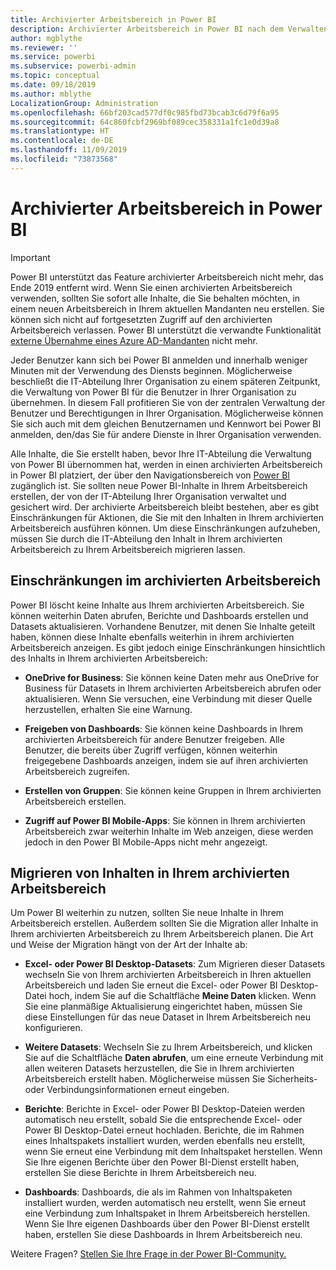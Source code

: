 ```yaml
---
title: Archivierter Arbeitsbereich in Power BI
description: Archivierter Arbeitsbereich in Power BI nach dem Verwalten Ihres Office 365-Mandanten
author: mgblythe
ms.reviewer: ''
ms.service: powerbi
ms.subservice: powerbi-admin
ms.topic: conceptual
ms.date: 09/18/2019
ms.author: mblythe
LocalizationGroup: Administration
ms.openlocfilehash: 66bf203cad577df0c985fbd73bcab3c6d79f6a95
ms.sourcegitcommit: 64c860fcbf2969bf089cec358331a1fc1e0d39a8
ms.translationtype: HT
ms.contentlocale: de-DE
ms.lasthandoff: 11/09/2019
ms.locfileid: "73873568"
---
```

# <a name="power-bi-archived-workspace"></a>Archivierter Arbeitsbereich in Power BI

> [!IMPORTANT]
> Power BI unterstützt das Feature archivierter Arbeitsbereich nicht mehr, das Ende 2019 entfernt wird. Wenn Sie einen archivierten Arbeitsbereich verwenden, sollten Sie sofort alle Inhalte, die Sie behalten möchten, in einem neuen Arbeitsbereich in Ihrem aktuellen Mandanten neu erstellen. Sie können sich nicht auf fortgesetzten Zugriff auf den archivierten Arbeitsbereich verlassen. Power BI unterstützt die verwandte Funktionalität [externe Übernahme eines Azure AD-Mandanten](service-admin-faq.md#what-is-the-process-to-manage-a-tenant-created-by-microsoft-for-my-users) nicht mehr.

Jeder Benutzer kann sich bei Power BI anmelden und innerhalb weniger Minuten mit der Verwendung des Diensts beginnen.  Möglicherweise beschließt die IT-Abteilung Ihrer Organisation zu einem späteren Zeitpunkt, die Verwaltung von Power BI für die Benutzer in Ihrer Organisation zu übernehmen.  In diesem Fall profitieren Sie von der zentralen Verwaltung der Benutzer und Berechtigungen in Ihrer Organisation. Möglicherweise können Sie sich auch mit dem gleichen Benutzernamen und Kennwort bei Power BI anmelden, den/das Sie für andere Dienste in Ihrer Organisation verwenden.

Alle Inhalte, die Sie erstellt haben, bevor Ihre IT-Abteilung die Verwaltung von Power BI übernommen hat, werden in einen archivierten Arbeitsbereich in Power BI platziert, der über den Navigationsbereich von [Power BI](https://app.powerbi.com) zugänglich ist. Sie sollten neue Power BI-Inhalte in Ihrem Arbeitsbereich erstellen, der von der IT-Abteilung Ihrer Organisation verwaltet und gesichert wird.  Der archivierte Arbeitsbereich bleibt bestehen, aber es gibt Einschränkungen für Aktionen, die Sie mit den Inhalten in Ihrem archivierten Arbeitsbereich ausführen können.  Um diese Einschränkungen aufzuheben, müssen Sie durch die IT-Abteilung den Inhalt in Ihrem archivierten Arbeitsbereich zu Ihrem Arbeitsbereich migrieren lassen.

## <a name="restrictions-in-your-archived-workspace"></a>Einschränkungen im archivierten Arbeitsbereich

Power BI löscht keine Inhalte aus Ihrem archivierten Arbeitsbereich. Sie können weiterhin Daten abrufen, Berichte und Dashboards erstellen und Datasets aktualisieren. Vorhandene Benutzer, mit denen Sie Inhalte geteilt haben, können diese Inhalte ebenfalls weiterhin in ihrem archivierten Arbeitsbereich anzeigen. Es gibt jedoch einige Einschränkungen hinsichtlich des Inhalts in Ihrem archivierten Arbeitsbereich:

* **OneDrive for Business**: Sie können keine Daten mehr aus OneDrive for Business für Datasets in Ihrem archivierten Arbeitsbereich abrufen oder aktualisieren.  Wenn Sie versuchen, eine Verbindung mit dieser Quelle herzustellen, erhalten Sie eine Warnung.

* **Freigeben von Dashboards**: Sie können keine Dashboards in Ihrem archivierten Arbeitsbereich für andere Benutzer freigeben.  Alle Benutzer, die bereits über Zugriff verfügen, können weiterhin freigegebene Dashboards anzeigen, indem sie auf ihren archivierten Arbeitsbereich zugreifen.

* **Erstellen von Gruppen**: Sie können keine Gruppen in Ihrem archivierten Arbeitsbereich erstellen.

* **Zugriff auf Power BI Mobile-Apps**: Sie können in Ihrem archivierten Arbeitsbereich zwar weiterhin Inhalte im Web anzeigen, diese werden jedoch in den Power BI Mobile-Apps nicht mehr angezeigt.

## <a name="migrating-content-in-your-archived-workspace"></a>Migrieren von Inhalten in Ihrem archivierten Arbeitsbereich

Um Power BI weiterhin zu nutzen, sollten Sie neue Inhalte in Ihrem Arbeitsbereich erstellen. Außerdem sollten Sie die Migration aller Inhalte in Ihrem archivierten Arbeitsbereich zu Ihrem Arbeitsbereich planen.  Die Art und Weise der Migration hängt von der Art der Inhalte ab:

* **Excel- oder Power BI Desktop-Datasets**: Zum Migrieren dieser Datasets wechseln Sie von Ihrem archivierten Arbeitsbereich in Ihren aktuellen Arbeitsbereich und laden Sie erneut die Excel- oder Power BI Desktop-Datei hoch, indem Sie auf die Schaltfläche **Meine Daten** klicken.  Wenn Sie eine planmäßige Aktualisierung eingerichtet haben, müssen Sie diese Einstellungen für das neue Dataset in Ihrem Arbeitsbereich neu konfigurieren.

* **Weitere Datasets**: Wechseln Sie zu Ihrem Arbeitsbereich, und klicken Sie auf die Schaltfläche **Daten abrufen**, um eine erneute Verbindung mit allen weiteren Datasets herzustellen, die Sie in Ihrem archivierten Arbeitsbereich erstellt haben.  Möglicherweise müssen Sie Sicherheits- oder Verbindungsinformationen erneut eingeben.

* **Berichte**: Berichte in Excel- oder Power BI Desktop-Dateien werden automatisch neu erstellt, sobald Sie die entsprechende Excel- oder Power BI Desktop-Datei erneut hochladen. Berichte, die im Rahmen eines Inhaltspakets installiert wurden, werden ebenfalls neu erstellt, wenn Sie erneut eine Verbindung mit dem Inhaltspaket herstellen. Wenn Sie Ihre eigenen Berichte über den Power BI-Dienst erstellt haben, erstellen Sie diese Berichte in Ihrem Arbeitsbereich neu.

* **Dashboards**: Dashboards, die als im Rahmen von Inhaltspaketen installiert wurden, werden automatisch neu erstellt, wenn Sie erneut eine Verbindung zum Inhaltspaket in Ihrem Arbeitsbereich herstellen. Wenn Sie Ihre eigenen Dashboards über den Power BI-Dienst erstellt haben, erstellen Sie diese Dashboards in Ihrem Arbeitsbereich neu.

Weitere Fragen? [Stellen Sie Ihre Frage in der Power BI-Community.](https://community.powerbi.com/)

